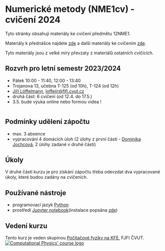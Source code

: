 # Numerické metody (NME1cv) - cvičení 2024

Tyto stránky obsahují materiály ke cvičení předmětu 12NME1.

Materiály k přednášce najdete [zde](http://kfe.fjfi.cvut.cz/~vachal/edu/nme/) a další materiály ke cvičením [zde](http://kfe.fjfi.cvut.cz/~vachal/edu/nme/cviceni/).

Tyto materiály jsou z velké míry převzaty z materiálů ostatních cvičících.

## Rozvrh pro letní semestr 2023/2024
- Pátek 10:00 - 11:40, 12:00 - 13:40
- Trojanova 13, učebna T-125 (od 10h), T-124 (od 12h)
- [Jiří Löffelmann](https://usermap.cvut.cz/profile/7a2ecf76-b3c3-4716-b1b2-cd6859a8e193), [loffejir@fjfi.cvut.cz](mailto:loffejir@fjfi.cvut.cz)
- druhá část: 6 cvičení (od 12.4. do 17.5.)
- 3.5. bude výuka online nebo formou videa !

```{tableofcontents}
```

## Podmínky udělení zápočtu
- max. 3 absence
- vypracování 4 domácích úloh (2 úlohy z první části - [Dominika Jochcová](https://github.com/jochcova/NMEcv/), 2 úlohy zadané v druhé části)

## Úkoly
V druhé části kurzu je pro získání zápočtu třeba odevzdat dva vypracované úkoly, které budou zadány na cvičeních.

## Používané nástroje
- programovací jazyk [Python](https://www.python.org/)
- prostředí [Jupyter notebook](https://jupyter.org/)(instalace popsána [zde](install-all))

## Vedení kurzu
Tento kurz je veden skupinou [Počítačové fyziky na KFE](http://cphys.fjfi.cvut.cz/cphys/index.php?lang=cs), FJFI ČVUT.
[![Computational Physics' course logo](images/cphys-logo5.png)](http://cphys.fjfi.cvut.cz/cphys/index.php?lang=cs)